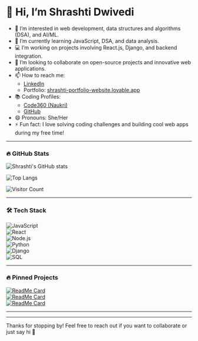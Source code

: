 # 👋 Hi, I’m Shrashti Dwivedi  

- 👀 I’m interested in web development, data structures and algorithms (DSA), and AI/ML.  
- 🌱 I’m currently learning JavaScript, DSA, and data analysis.  
- 💻 I’m working on projects involving React.js, Django, and backend integration.  
- 💞️ I’m looking to collaborate on open-source projects and innovative web applications.  
- 📫 How to reach me:  
  - [LinkedIn](https://www.linkedin.com/in/shrashti-dwivedi-663049253/)  
  - Portfolio: [shrashti-portfolio-website.lovable.app](https://shrashti-portfolio-website.lovable.app)  
- 📚 Coding Profiles:  
  - [Code360 (Naukri)](https://www.naukri.com/code360/profile/a976a440-31c3-4d23-b286-212bb23eb9fb)  
  - [GitHub](https://github.com/shrashti-19)  
- 😄 Pronouns: She/Her  
- ⚡ Fun fact: I love solving coding challenges and building cool web apps during my free time!  

---

### 🔥 GitHub Stats

![Shrashti's GitHub stats](https://github-readme-stats.vercel.app/api?username=shrashti-19&show_icons=true&theme=radical)

![Top Langs](https://github-readme-stats.vercel.app/api/top-langs/?username=shrashti-19&layout=compact&theme=radical)

![Visitor Count](https://profile-counter.glitch.me/shrashti-19/count.svg)



---

### 🛠️ Tech Stack

![JavaScript](https://img.shields.io/badge/-JavaScript-F7DF1E?style=flat-square&logo=javascript&logoColor=black)  
![React](https://img.shields.io/badge/-React-61DAFB?style=flat-square&logo=react&logoColor=black)  
![Node.js](https://img.shields.io/badge/-Node.js-339933?style=flat-square&logo=node-dot-js&logoColor=white)  
![Python](https://img.shields.io/badge/-Python-3776AB?style=flat-square&logo=python&logoColor=white)  
![Django](https://img.shields.io/badge/-Django-092E20?style=flat-square&logo=django&logoColor=white)  
![SQL](https://img.shields.io/badge/-SQL-4479A1?style=flat-square&logo=postgresql&logoColor=white)  

---

### 🔥 Pinned Projects

[![ReadMe Card](https://github-readme-stats.vercel.app/api/pin/?username=shrashti-19&repo=CodeReview&theme=radical)](https://github.com/shrashti-19/CodeReview)  
[![ReadMe Card](https://github-readme-stats.vercel.app/api/pin/?username=shrashti-19&repo=LangEcho&theme=radical)](https://github.com/shrashti-19/LangEcho)  
[![ReadMe Card](https://github-readme-stats.vercel.app/api/pin/?username=shrashti-19&repo=TruthFact&theme=radical)](https://github.com/shrashti-19/TruthFact)  

---



---

Thanks for stopping by! Feel free to reach out if you want to collaborate or just say hi 👋  
